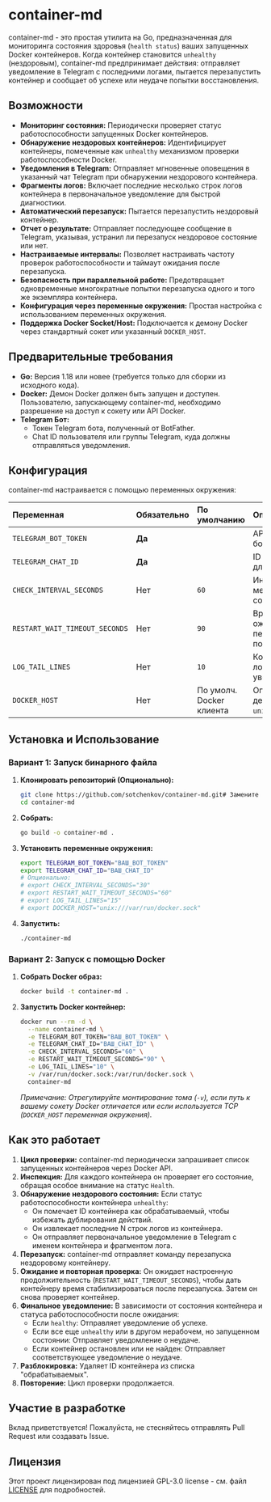 # container-md

container-md - это простая утилита на Go, предназначенная для мониторинга состояния здоровья (`health status`) ваших запущенных Docker контейнеров. Когда контейнер становится `unhealthy` (нездоровым), container-md предпринимает действия: отправляет уведомление в Telegram с последними логами, пытается перезапустить контейнер и сообщает об успехе или неудаче попытки восстановления.

## Возможности

*   **Мониторинг состояния:** Периодически проверяет статус работоспособности запущенных Docker контейнеров.
*   **Обнаружение нездоровых контейнеров:** Идентифицирует контейнеры, помеченные как `unhealthy` механизмом проверки работоспособности Docker.
*   **Уведомления в Telegram:** Отправляет мгновенные оповещения в указанный чат Telegram при обнаружении нездорового контейнера.
*   **Фрагменты логов:** Включает последние несколько строк логов контейнера в первоначальное уведомление для быстрой диагностики.
*   **Автоматический перезапуск:** Пытается перезапустить нездоровый контейнер.
*   **Отчет о результате:** Отправляет последующее сообщение в Telegram, указывая, устранил ли перезапуск нездоровое состояние или нет.
*   **Настраиваемые интервалы:** Позволяет настраивать частоту проверок работоспособности и таймаут ожидания после перезапуска.
*   **Безопасность при параллельной работе:** Предотвращает одновременные многократные попытки перезапуска одного и того же экземпляра контейнера.
*   **Конфигурация через переменные окружения:** Простая настройка с использованием переменных окружения.
*   **Поддержка Docker Socket/Host:** Подключается к демону Docker через стандартный сокет или указанный `DOCKER_HOST`.

## Предварительные требования

*   **Go:** Версия 1.18 или новее (требуется только для сборки из исходного кода).
*   **Docker:** Демон Docker должен быть запущен и доступен. Пользователю, запускающему container-md, необходимо разрешение на доступ к сокету или API Docker.
*   **Telegram Бот:**
    *   Токен Telegram бота, полученный от BotFather.
    *   Chat ID пользователя или группы Telegram, куда должны отправляться уведомления.

## Конфигурация

container-md настраивается с помощью переменных окружения:

| Переменная                   | Обязательно | По умолчанию             | Описание                                                                      |
| :--------------------------- | :---------- | :----------------------- | :---------------------------------------------------------------------------- |
| `TELEGRAM_BOT_TOKEN`         | **Да**      |                          | API токен вашего Telegram бота.                                               |
| `TELEGRAM_CHAT_ID`           | **Да**      |                          | ID целевого чата Telegram для уведомлений.                                    |
| `CHECK_INTERVAL_SECONDS`     | Нет         | `60`                     | Интервал (в секундах) между проверками состояния контейнеров.               |
| `RESTART_WAIT_TIMEOUT_SECONDS` | Нет         | `90`                     | Время (в секундах) ожидания после перезапуска перед повторной проверкой.      |
| `LOG_TAIL_LINES`             | Нет         | `10`                     | Количество последних строк лога для включения в уведомление.                |
| `DOCKER_HOST`                | Нет         | По умолч. Docker клиента | Опционально. Укажите хост демона Docker (например, `unix:///var/run/docker.sock`). |

## Установка и Использование

### Вариант 1: Запуск бинарного файла

1.  **Клонировать репозиторий (Опционально):**
    ```bash
    git clone https://github.com/sotchenkov/container-md.git# Замените на ваш путь к репозиторию
    cd container-md
    ```
2.  **Собрать:**
    ```bash
    go build -o container-md .
    ```
3.  **Установить переменные окружения:**
    ```bash
    export TELEGRAM_BOT_TOKEN="ВАШ_BOT_TOKEN"
    export TELEGRAM_CHAT_ID="ВАШ_CHAT_ID"
    # Опционально:
    # export CHECK_INTERVAL_SECONDS="30"
    # export RESTART_WAIT_TIMEOUT_SECONDS="60"
    # export LOG_TAIL_LINES="15"
    # export DOCKER_HOST="unix:///var/run/docker.sock"
    ```
4.  **Запустить:**
    ```bash
    ./container-md
    ```

### Вариант 2: Запуск с помощью Docker

1.  **Собрать Docker образ:**
    ```bash
    docker build -t container-md .
    ```
2.  **Запустить Docker контейнер:**
    ```bash
    docker run --rm -d \
      --name container-md \
      -e TELEGRAM_BOT_TOKEN="ВАШ_BOT_TOKEN" \
      -e TELEGRAM_CHAT_ID="ВАШ_CHAT_ID" \
      -e CHECK_INTERVAL_SECONDS="60" \
      -e RESTART_WAIT_TIMEOUT_SECONDS="90" \
      -e LOG_TAIL_LINES="10" \
      -v /var/run/docker.sock:/var/run/docker.sock \
      container-md
    ```
    *Примечание: Отрегулируйте монтирование тома (`-v`), если путь к вашему сокету Docker отличается или если используется TCP (`DOCKER_HOST` переменная окружения).*

## Как это работает

1.  **Цикл проверки:** container-md периодически запрашивает список запущенных контейнеров через Docker API.
2.  **Инспекция:** Для каждого контейнера он проверяет его состояние, обращая особое внимание на статус `Health`.
3.  **Обнаружение нездорового состояния:** Если статус работоспособности контейнера `unhealthy`:
    *   Он помечает ID контейнера как обрабатываемый, чтобы избежать дублирования действий.
    *   Он извлекает последние N строк логов из контейнера.
    *   Он отправляет первоначальное уведомление в Telegram с именем контейнера и фрагментом лога.
4.  **Перезапуск:** container-md отправляет команду перезапуска нездоровому контейнеру.
5.  **Ожидание и повторная проверка:** Он ожидает настроенную продолжительность (`RESTART_WAIT_TIMEOUT_SECONDS`), чтобы дать контейнеру время стабилизироваться после перезапуска. Затем он снова проверяет контейнер.
6.  **Финальное уведомление:** В зависимости от состояния контейнера и статуса работоспособности после ожидания:
    *   Если `healthy`: Отправляет уведомление об успехе.
    *   Если все еще `unhealthy` или в другом нерабочем, но запущенном состоянии: Отправляет уведомление о неудаче.
    *   Если контейнер остановлен или не найден: Отправляет соответствующее уведомление о неудаче.
7.  **Разблокировка:** Удаляет ID контейнера из списка "обрабатываемых".
8.  **Повторение:** Цикл проверки продолжается.

## Участие в разработке

Вклад приветствуется! Пожалуйста, не стесняйтесь отправлять Pull Request или создавать Issue.

## Лицензия

Этот проект лицензирован под лицензией GPL-3.0 license - см. файл [LICENSE](LICENSE) для подробностей.